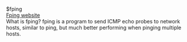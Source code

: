 
$fping <br>
<a href="https://fping.org/">Fping website</a> <br>
What is fping? fping is a program to send ICMP echo probes to network hosts, similar to ping, but much better performing when pinging multiple hosts.<br>